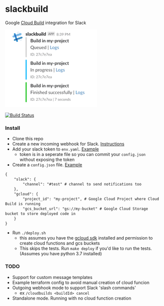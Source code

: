 # slackbuild
Google [Cloud Build](https://cloud.google.com/cloud-build/) integration for Slack

![slack notifications from cloud build](slackbuild.png)

[![Build Status](https://travis-ci.org/mmercedes/slackbuild.svg?branch=master)](https://travis-ci.org/mmercedes/slackbuild)

### Install

- Clone this repo
- Create a new incoming webhook for Slack.  [Instructions](https://api.slack.com/incoming-webhooks)
- Add your slack token to `env.yaml`.  [Example](./env.yaml.example)
  * token is in a seperate file so you can commit your `config.json` without exposing the token
- Create a `config.json` file.  [Example](./config.json.example)
```
{
    "slack": {
        "channel": "#test" # channel to send notifications too
    },
    "gcloud": {
        "project_id": "my-project", # Google Cloud Project where Cloud Build is running
        "gcs_bucket_url": "gs://my-bucket" # Google Cloud Storage bucket to store deployed code in
    }
}
```
- Run `./deploy.sh`
  * this assumes you have the [gcloud sdk](https://cloud.google.com/sdk/install) installed and permission to create cloud functions and gcs buckets
  * This skips the tests. Run `make deploy` if you'd like to run the tests. (Assumes you have python 3.7 installed)

### TODO

- Support for custom message templates
- Example terraform config to avoid manual creation of cloud funcion
- Outgoing webhook mode to support Slack 'slash commands'
  * ex `/cloudbuilds <buildId> cancel`
- Standalone mode. Running with no cloud function creation
